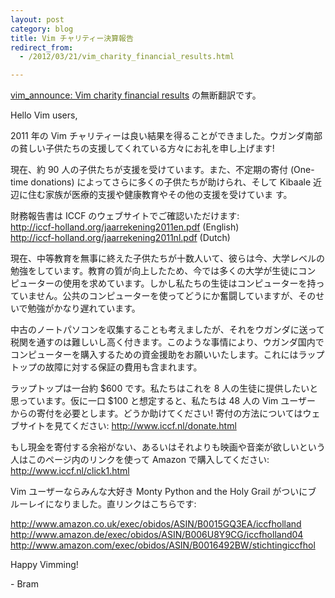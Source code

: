 ```yaml
---
layout: post
category: blog
title: Vim チャリティー決算報告
redirect_from:
  - /2012/03/21/vim_charity_financial_results.html

---
```


[vim\_announce: Vim charity financial results](http://groups.google.com/group/vim_announce/browse_thread/thread/e5da82d3cb48005b) の無断翻訳です。

Hello Vim users,

2011 年の Vim チャリティーは良い結果を得ることができました。ウガンダ南部
の貧しい子供たちの支援してくれている方々にお礼を申し上げます!

現在、約 90 人の子供たちが支援を受けています。また、不定期の寄付
(One-time donations) によってさらに多くの子供たちが助けられ、そして
Kibaale 近辺に住む家族が医療的支援や健康教育やその他の支援を受けていま
す。

財務報告書は ICCF のウェブサイトでご確認いただけます:<br />
<http://iccf-holland.org/jaarrekening2011en.pdf> (English)<br />
<http://iccf-holland.org/jaarrekening2011nl.pdf> (Dutch)<br />

現在、中等教育を無事に終えた子供たちが十数人いて、彼らは今、大学レベルの
勉強をしています。教育の質が向上したため、今では多くの大学が生徒にコン
ピューターの使用を求めています。しかし私たちの生徒はコンピューターを持っ
ていません。公共のコンピューターを使ってどうにか奮闘していますが、そのせ
いで勉強がかなり遅れています。

中古のノートパソコンを収集することも考えましたが、それをウガンダに送って
税関を通すのは難しいし高く付きます。このような事情により、ウガンダ国内で
コンピューターを購入するための資金援助をお願いいたします。これにはラップ
トップの故障に対する保証の費用も含まれます。

ラップトップは一台約 $600 です。私たちはこれを 8 人の生徒に提供したいと
思っています。仮に一口 $100 と想定すると、私たちは 48 人の Vim ユーザー
からの寄付を必要とします。どうか助けてください!
寄付の方法についてはウェブサイトを見てください: <http://www.iccf.nl/donate.html>

もし現金を寄付する余裕がない、あるいはそれよりも映画や音楽が欲しいという
人はこのページ内のリンクを使って Amazon で購入してください:
<http://www.iccf.nl/click1.html>

Vim ユーザーならみんな大好き Monty Python and the Holy Grail がついにブ
ルーレイになりました。直リンクはこちらです:

   <http://www.amazon.co.uk/exec/obidos/ASIN/B0015GQ3EA/iccfholland><br />
   <http://www.amazon.de/exec/obidos/ASIN/B006U8Y9CG/iccfholland04><br />
   <http://www.amazon.com/exec/obidos/ASIN/B0016492BW/stichtingiccfhol><br />

Happy Vimming!

\- Bram

